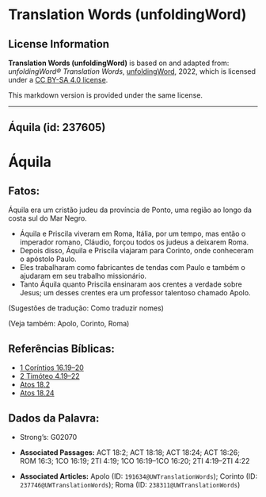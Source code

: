 # Translation Words (unfoldingWord)

## License Information

**Translation Words (unfoldingWord)** is based on and adapted from: _unfoldingWord® Translation Words_, [unfoldingWord](https://unfoldingword.org/utw), 2022, which is licensed under a [CC BY-SA 4.0 license](https://creativecommons.org/licenses/by-sa/4.0/legalcode.en).

This markdown version is provided under the same license.



--------------------------------

## Áquila (id: 237605)

Áquila
======

Fatos:
------

Áquila era um cristão judeu da província de Ponto, uma região ao longo da costa sul do Mar Negro.

* Áquila e Priscila viveram em Roma, Itália, por um tempo, mas então o imperador romano, Cláudio, forçou todos os judeus a deixarem Roma.
* Depois disso, Áquila e Priscila viajaram para Corinto, onde conheceram o apóstolo Paulo.
* Eles trabalharam como fabricantes de tendas com Paulo e também o ajudaram em seu trabalho missionário.
* Tanto Áquila quanto Priscila ensinaram aos crentes a verdade sobre Jesus; um desses crentes era um professor talentoso chamado Apolo.

(Sugestões de tradução: Como traduzir nomes)

(Veja também: Apolo, Corinto, Roma)

Referências Bíblicas:
---------------------

* [1 Coríntios 16\.19–20](https://ref.ly/1Cor16:19-1Cor16:20)
* [2 Timóteo 4\.19–22](https://ref.ly/2Tim4:19-2Tim4:22)
* [Atos 18\.2](https://ref.ly/Acts18:2)
* [Atos 18\.24](https://ref.ly/Acts18:24)

Dados da Palavra:
-----------------

* Strong’s: G02070

* **Associated Passages:** ACT 18:2; ACT 18:18; ACT 18:24; ACT 18:26; ROM 16:3; 1CO 16:19; 2TI 4:19; 1CO 16:19–1CO 16:20; 2TI 4:19–2TI 4:22
* **Associated Articles:** Apolo (ID: `191634@UWTranslationWords`); Corinto (ID: `237746@UWTranslationWords`); Roma (ID: `238311@UWTranslationWords`)

